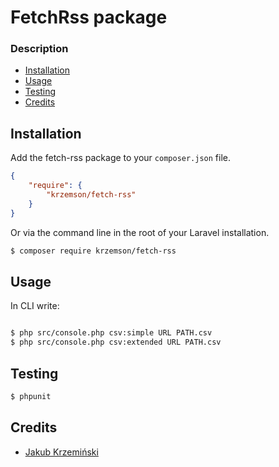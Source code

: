 FetchRss package
================

### Description

- [Installation](#installation)
- [Usage](#usage)
- [Testing](#testing)
- [Credits](#credits)


Installation
------------

Add the fetch-rss package to your `composer.json` file.

``` json
{
    "require": {
        "krzemson/fetch-rss"
    }
}
```

Or via the command line in the root of your Laravel installation.

``` bash
$ composer require krzemson/fetch-rss
```

Usage
-----

In CLI write:

``` bash

$ php src/console.php csv:simple URL PATH.csv
$ php src/console.php csv:extended URL PATH.csv

```


Testing
-------

``` bash
$ phpunit
```



Credits
-------

- [Jakub Krzemiński](https://github.com/krzemson)
